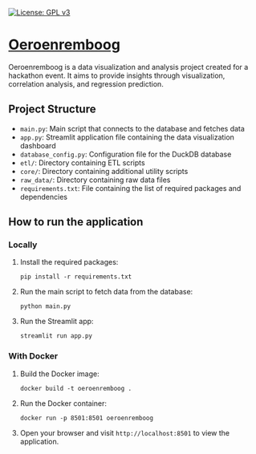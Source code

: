 [![License: GPL v3](https://img.shields.io/badge/License-GPLv3-blue.svg)](https://www.gnu.org/licenses/gpl-3.0)

# [Oeroenremboog](https://oeroenremboog-yrln4wnriq-et.a.run.app/)

Oeroenremboog is a data visualization and analysis project created for a hackathon event. It aims to provide insights through visualization, correlation analysis, and regression prediction.

## Project Structure

- `main.py`: Main script that connects to the database and fetches data
- `app.py`: Streamlit application file containing the data visualization dashboard
- `database_config.py`: Configuration file for the DuckDB database
- `etl/`: Directory containing ETL scripts
- `core/`: Directory containing additional utility scripts
- `raw_data/`: Directory containing raw data files
- `requirements.txt`: File containing the list of required packages and dependencies
## How to run the application

### Locally

1. Install the required packages:

   ```
   pip install -r requirements.txt
   ```

2. Run the main script to fetch data from the database:

   ```
   python main.py
   ```

3. Run the Streamlit app:

   ```
   streamlit run app.py
   ```

### With Docker

1. Build the Docker image:

   ```
   docker build -t oeroenremboog .
   ```

2. Run the Docker container:

   ```
   docker run -p 8501:8501 oeroenremboog
   ```

3. Open your browser and visit `http://localhost:8501` to view the application.